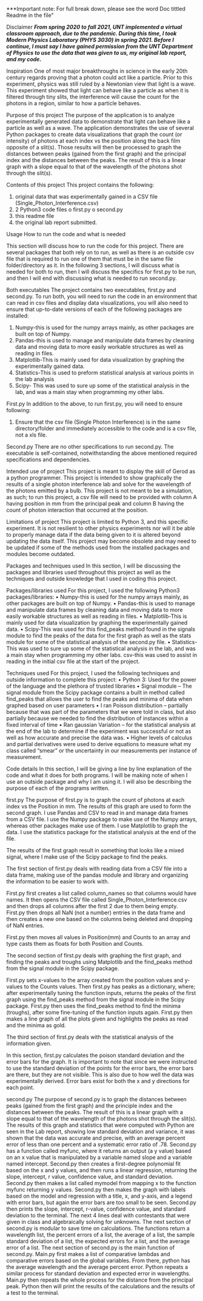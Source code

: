 ***Important note: For full break down, please see the word Doc tittled Readme in the file"

Disclaimer
***From spring 2020 to fall 2021, UNT implemented a virtual classroom approach, due to the pandemic. During this time, I took Modern Physics Laboratory (PHYS 3030) in spring 2021. Before I continue, I must say I have gained permission from the UNT Department of Physics to use the data that was given to us, my original lab report, and my code.***

Inspiration
One of most major breakthroughs in science in the early 20th century regards proving that a photon could act like a particle. Prior to this experiment, physics was still ruled by a Newtonian view that light is a wave. This experiment showed that light can behave like a particle as when it is filtered through tiny slits, the interference will cause the count for the photons in a region, similar to how a particle behaves.

Purpose of this project
The purpose of the application is to analyze experimentally generated data to demonstrate that light can behave like a particle as well as a wave. The application demonstrates the use of several Python packages to create data visualizations that graph the count (or intensity) of photons at each index vs the position along the back film opposite of a slit(s). Those results will then be processed to graph the distances between peaks (gained from the first graph) and the principal index and the distances between the peaks. The result of this is a linear graph with a slope equal to that of the wavelength of the photons shot through the slit(s).

Contents of this project
This project contains the following:
1.	original data that was experimentally gained in a CSV file (Single_Photon_Interference.csv)
2.	2 Python3 code files
o	first.py 
o	second.py
3.	this readme file
4.	the original lab report submitted.

Usage
How to run the code and what is needed

This section will discuss how to run the code for this project. There are several packages that both rely on to run, as well as there is an outside csv file that is required to run one of them that must be in the same file folder/directory as it. In the following 3 sections, I will discuss what is needed for both to run, then I will discuss the specifics for first.py to be run, and then I will end with discussing what is needed to run second.py.

Both executables
The project contains two executables, first.py and second.py. To run both, you will need to run the code in an environment that can read in csv files and display data visualizations, you will also need to ensure that up-to-date versions of each of the following packages are installed:
1.	Numpy-this is used for the numpy arrays mainly, as other packages are built on top of Numpy.
2.	Pandas-this is used to manage and manipulate data frames by cleaning data and moving data to more easily workable structures as well as reading in files.
3.	Matplotlib-This is mainly used for data visualization by graphing the experimentally gained data.
4.	Statistics-This is used to preform statistical analysis at various points in the lab analysis
5.	Scipy- This was used to sure up some of the statistical analysis in the lab, and was a main stay when programming my other labs.

First.py
In addition to the above, to run first.py, you will need to ensure following:
1.	Ensure that the csv file (Single Photon Interference) is in the same directory/folder and immediately accessible to the code and is a csv file, not a xls file.

Second.py
There are no other specifications to run second.py. The executable is self-contained, notwithstanding the above mentioned required specifications and dependencies.

Intended use of project
This project is meant to display the skill of Gerod as a python programmer. This project is intended to show graphically the results of a single photon interference lab and solve for the wavelength of the photons emitted by a bulb. This project is not meant to be a simulation, as such; to run this project, a csv file will need to be provided with column A having position in mm from the principal peak and column B having the count of photon interaction that occurred at the position.

Limitations of project
This project is limited to Python 3, and this specific experiment. It is not resilient to other physics experiments nor will it be able to properly manage data if the data being given to it is altered beyond updating the data itself. This project may become obsolete and may need to be updated if some of the methods used from the installed packages and modules become outdated.

Packages and techniques used
In this section, I will be discussing the packages and libraries used throughout this project as well as the techniques and outside knowledge that I used in coding this project.

Packages/libraries used
For this project, I used the following Python3 packages/libraries:
•	Numpy-this is used for the numpy arrays mainly, as other packages are built on top of Numpy.
•	Pandas-this is used to manage and manipulate data frames by cleaning data and moving data to more easily workable structures as well as reading in files.
•	Matplotlib-This is mainly used for data visualization by graphing the experimentally gained data.
•	Scipy-This was used for this find_peaks method found in the signals module to find the peaks of the data for the first graph as well as the stats module for some of the statistical analysis of the second.py file.
•	Statistics-This was used to sure up some of the statistical analysis in the lab, and was a main stay when programming my other labs.
csv-this was used to assist in reading in the initial csv file at the start of the project.

Techniques used
For this project, I used the following techniques and outside information to complete this project:
•	Python 3: Used for the power of the language and the plethora of trusted libraries
•	Signal module – The signal module from the Scipy package contains a built in method called find_peaks that allows the user to find the peaks and minima of data when graphed based on user parameters
•	I ran Poisson distribution – partially because that was part of the parameters that we were told in class, but also partially because we needed to find the distribution of instances within a fixed interval of time
•	Ran gaussian Variation – for the statistical analysis at the end of the lab to determine if the experiment was successful or not as well as how accurate and precise the data was.
•	Higher levels of calculus and partial derivatives were used to derive equations to measure what my class called “smear” or the uncertainty in our measurements per instance of measurement.

Code details
In this section, I will be giving a line by line explanation of the code and what it does for both programs. I will be making note of when I use an outside package and why I am using it. I will also be describing the purpose of each of the programs written.

first.py
The purpose of first.py is to graph the count of photons at each index vs the Position in mm. The results of this graph are used to form the second graph. I use Pandas and CSV to read in and manage data frames from a CSV file. I use the Numpy package to make use of the Numpy arrays, whereas other packages make use of them. I use Matplotlib to graph the data. I use the statistics package for the statistical analysis at the end of the file.

The results of the first graph result in something that looks like a mixed signal, where I make use of the Scipy package to find the peaks.

The first section of first.py deals with reading data from a CSV file into a data frame, making use of the pandas module and library and organizing the information to be easier to work with.

First.py first creates a list called column_names so that columns would have names. It then opens the CSV file called Single_Photon_Interference.csv and then drops all columns after the first 2 due to them being empty. First.py then drops all NaN (not a number) entries in the data frame and then creates a new one based on the columns being deleted and dropping of NaN entries.

First.py then moves all values in Position(mm) and Counts to an array and type casts them as floats for both Position and Counts.

The second section of first.py deals with graphing the first graph, and finding the peaks and troughs using Matplotlib and the find_peaks method from the signal module in the Scipy package.

First.py sets x-values to the array created from the position values and y-values to the Counts values. Then first.py has peaks as a dictionary, where; after experimentally tuning the function inputs, returns the peaks of the first graph using the find_peaks method from the signal module in the Scipy package. First.py then uses the find_peaks method to find the minima (troughs), after some fine-tuning of the function inputs again. First.py then makes a line graph of all the plots given and highlights the peaks as read and the minima as gold.

The third section of first.py deals with the statistical analysis of the information given.

In this section, first.py calculates the poison standard deviation and the error bars for the graph. It is important to note that since we were instructed to use the standard deviation of the points for the error bars, the error bars are there, but they are not visible. This is also due to how well the data was experimentally derived. Error bars exist for both the x and y directions for each point.

second.py
The purpose of second.py is to graph the distances between peaks (gained from the first graph) and the principle index and the distances between the peaks. The result of this is a linear graph with a slope equal to that of the wavelength of the photons shot through the slit(s).
The results of this graph and statistics that were computed with Python are seen in the Lab report, showing low standard deviation and variance, it was shown that the data was accurate and precise, with an average percent error of less than one percent and a systematic error ratio of .78.
Second.py has a function called myfunc, where it returns an output (a y value) based on an x value that is manipulated by a variable named slope and a variable named intercept. Second.py then creates a first-degree polynomial fit based on the x and y values, and then runs a linear regression, returning the slope, intercept, r value, confidence value, and standard deviation.
Second.py then makes a list called mymodel from mapping x to the function myfunc returning y values. Second.py then makes the graph with labels based on the model and regression with a title, x, and y-axis, and a legend with error bars, but again the error bars are too small to be seen.
Second.py then prints the slope, intercept, r-value, confidence value, and standard deviation to the terminal. The next 4 lines deal with contestants that were given in class and algebraically solving for unknowns.
The next section of second.py is modular to save time on calculations. The functions return a wavelength list, the percent errors of a list, the average of a list, the sample standard deviation of a list, the expected errors for a list, and the average error of a list.
The next section of second.py is the main function of second.py. Main.py first makes a list of comparative lambdas and comparative errors based on the global variables. From there, python has the average wavelength and the average percent error. Python repeats a similar process for standard deviation and expected error in wavelengths. Main.py then repeats the whole process for the distance from the principal peak. Python then will print the results of the calculations and the results of a test to the terminal.

